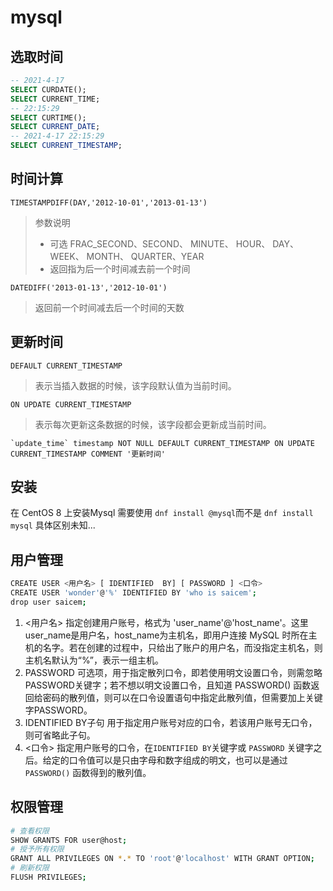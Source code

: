 # mysql

## 选取时间

```SQL
-- 2021-4-17
SELECT CURDATE();
SELECT CURRENT_TIME;
-- 22:15:29
SELECT CURTIME();
SELECT CURRENT_DATE;
-- 2021-4-17 22:15:29
SELECT CURRENT_TIMESTAMP;
```

## 时间计算

`TIMESTAMPDIFF(DAY,'2012-10-01','2013-01-13')`
> 参数说明
>
> - 可选 FRAC_SECOND、SECOND、 MINUTE、 HOUR、 DAY、 WEEK、 MONTH、 QUARTER、YEAR
> - 返回指为后一个时间减去前一个时间

`DATEDIFF('2013-01-13','2012-10-01')`
> 返回前一个时间减去后一个时间的天数

## 更新时间

`DEFAULT CURRENT_TIMESTAMP`
> 表示当插入数据的时候，该字段默认值为当前时间。

`ON UPDATE CURRENT_TIMESTAMP`
> 表示每次更新这条数据的时候，该字段都会更新成当前时间。

```mysql
`update_time` timestamp NOT NULL DEFAULT CURRENT_TIMESTAMP ON UPDATE CURRENT_TIMESTAMP COMMENT '更新时间'
```

## 安装

在 CentOS 8 上安装Mysql 需要使用 `dnf install @mysql`而不是 `dnf install mysql` 具体区别未知...

## 用户管理

```bash
CREATE USER <用户名> [ IDENTIFIED  BY] [ PASSWORD ] <口令>
CREATE USER 'wonder'@'%' IDENTIFIED BY 'who is saicem';
drop user saicem;
```

1. <用户名>
指定创建用户账号，格式为 'user_name'@'host_name'。这里user_name是用户名，host_name为主机名，即用户连接 MySQL 时所在主机的名字。若在创建的过程中，只给出了账户的用户名，而没指定主机名，则主机名默认为“%”，表示一组主机。
2. PASSWORD
可选项，用于指定散列口令，即若使用明文设置口令，则需忽略PASSWORD关键字；若不想以明文设置口令，且知道 PASSWORD() 函数返回给密码的散列值，则可以在口令设置语句中指定此散列值，但需要加上关键字PASSWORD。
3. IDENTIFIED BY子句
用于指定用户账号对应的口令，若该用户账号无口令，则可省略此子句。
4. <口令>
指定用户账号的口令，在`IDENTIFIED BY`关键字或 `PASSWORD` 关键字之后。给定的口令值可以是只由字母和数字组成的明文，也可以是通过 `PASSWORD()` 函数得到的散列值。

## 权限管理

```bash
# 查看权限
SHOW GRANTS FOR user@host;
# 授予所有权限
GRANT ALL PRIVILEGES ON *.* TO 'root'@'localhost' WITH GRANT OPTION;
# 刷新权限
FLUSH PRIVILEGES;
```
